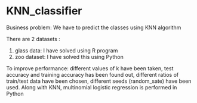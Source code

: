 # KNN_classifier
Business problem: We have to predict the classes using KNN algorithm

There are 2 datasets :
1.  glass data: I have solved using R program
2.  zoo dataset:  I have solved this using Python

To improve performance:
    different values of k have been taken,
    test accuracy and training accuracy has been found out, 
    different ratios of train/test data have been chosen, 
    different seeds (random_sate) have been used.
    Along with KNN, multinomial logistic regression is performed in Python
